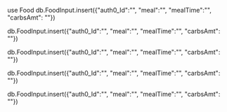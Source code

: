use Food
db.FoodInput.insert({"auth0_Id":"", "meal":"", "mealTime":"", "carbsAmt": ""})

db.FoodInput.insert({"auth0_Id":"", "meal":"", "mealTime":"", "carbsAmt": ""})

db.FoodInput.insert({"auth0_Id":"", "meal":"", "mealTime":"", "carbsAmt": ""})

db.FoodInput.insert({"auth0_Id":"", "meal":"", "mealTime":"", "carbsAmt": ""})

db.FoodInput.insert({"auth0_Id":"", "meal":"", "mealTime":"", "carbsAmt": ""})